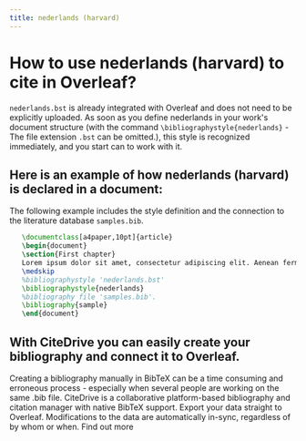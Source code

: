 ```yaml
---
title: nederlands (harvard)
---
```


# How to use nederlands (harvard) to cite in Overleaf? 
`nederlands.bst` is already integrated with Overleaf and does not need to be explicitly uploaded. As soon as you define nederlands in your work's document structure (with the command `\bibliographystyle{nederlands}` - The file extension `.bst` can be omitted.), this style is recognized immediately, and you start can to work with it.

## Here is an example of how nederlands (harvard) is declared in a document:
The following example includes the style definition and the connection to the literature database `samples.bib`.
```tex
   \documentclass[a4paper,10pt]{article}
   \begin{document}
   \section{First chapter}
   Lorem ipsum dolor sit amet, consectetur adipiscing elit. Aenean fermentum justo massa, ut maximus mauris sodales et. Aenean vel elit a erat rhoncus pharetra.
   \medskip
   %bibliographystyle 'nederlands.bst'
   \bibliographystyle{nederlands}
   %bibliography file 'samples.bib'.
   \bibliography{sample}
   \end{document}
```

## With CiteDrive you can easily create your bibliography and connect it to Overleaf. 
Creating a bibliography manually in BibTeX can be a time consuming and erroneous process - especially when several people are working on the same .bib file. CiteDrive is a collaborative platform-based bibliography and citation manager with native BibTeX support. Export your data straight to Overleaf. Modifications to the data are automatically in-sync, regardless of by whom or when. Find out more